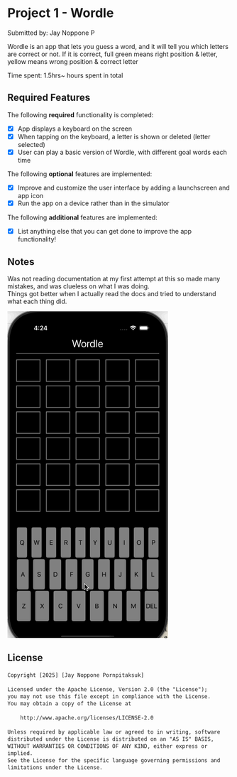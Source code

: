 # Project 1 - Wordle 

Submitted by: Jay Noppone P 

Wordle is an app that lets you guess a word, and it will tell you which letters are correct or not.
If it is correct, full green means right position & letter, yellow means wrong position & correct letter

Time spent: 1.5hrs~ hours spent in total

## Required Features

The following **required** functionality is completed:

- [X] App displays a keyboard on the screen
- [X] When tapping on the keyboard, a letter is shown or deleted (letter selected)
- [X] User can play a basic version of Wordle, with different goal words each time

The following **optional** features are implemented:

- [X] Improve and customize the user interface by adding a launchscreen and app icon
- [X] Run the app on a device rather than in the simulator

The following **additional** features are implemented:

- [X] List anything else that you can get done to improve the app functionality!

## Notes

Was not reading documentation at my first attempt at this so made many mistakes, and was clueless on what I was doing. </br>
Things got better when I actually read the docs and tried to understand what each thing did.

![Wordle Demo](WordleDemo.gif)

## License

    Copyright [2025] [Jay Noppone Pornpitaksuk]

    Licensed under the Apache License, Version 2.0 (the "License");
    you may not use this file except in compliance with the License.
    You may obtain a copy of the License at

        http://www.apache.org/licenses/LICENSE-2.0

    Unless required by applicable law or agreed to in writing, software
    distributed under the License is distributed on an "AS IS" BASIS,
    WITHOUT WARRANTIES OR CONDITIONS OF ANY KIND, either express or implied.
    See the License for the specific language governing permissions and
    limitations under the License.
